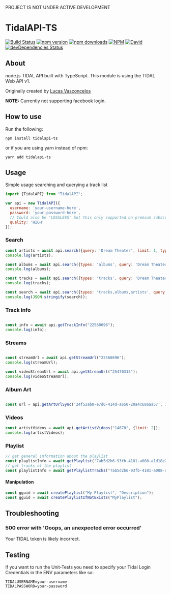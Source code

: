PROJECT IS NOT UNDER ACTIVE DEVELOPMENT

# TidalAPI-TS

[![Build Status](https://www.travis-ci.com/max-huster/TidalAPI.svg?branch=master)](https://www.travis-ci.com/github/max-huster/TidalAPI)
[![npm version](https://img.shields.io/npm/v/tidalapi-ts.svg)](https://npmjs.org/package/tidalapi-ts)
[![npm downloads](https://img.shields.io/npm/dm/tidalapi-ts.svg)](https://npmjs.org/package/tidalapi-ts)
[![NPM](https://img.shields.io/npm/l/tidalapi-ts.svg)](https://github.com/max-huster/TidalAPI/blob/master/LICENSE)
[![David](https://img.shields.io/david/max-huster/TidalAPI.svg)](https://david-dm.org/max-huster/TidalAPI)
[![devDependencies Status](https://status.david-dm.org/gh/max-huster/TidalAPI.svg?type=dev)](https://david-dm.org/max-huster/TidalAPI?type=dev)

## About

node.js TIDAL API built with TypeScript. This module is using the TIDAL Web API v1.


Originally created by [Lucas Vasconcelos](https://github.com/lucaslg26)

**NOTE:** Currently not supporting facebook login.

## How to use
Run the following:

```
npm install tidalapi-ts
```
or if you are using yarn instead of npm:
```
yarn add tidalapi-ts
```
## Usage

Simple usage searching and querying a track list

```javascript
import {TidalAPI} from "TidalAPI";

var api = new TidalAPI({
  username: 'your-username-here',
  password: 'your-password-here',
  // Could also be 'LOSSLESS' but this only supported on premium subscriptions
  quality: 'HIGH'
});
```

### Search

```javascript
const artists = await api.search({query: 'Dream Theater', limit: 1, types: "artists"});
console.log(artists);

const albums = await api.search({types: 'albums', query: 'Dream Theater', limit: 1});
console.log(albums);

const tracks = await api.search({types: 'tracks', query: 'Dream Theater', limit: 1});
console.log(tracks);

const search = await api.search({types: 'tracks,albums,artists', query: 'Dream Theater', limit: 1});
console.log(JSON.stringify(search));
```

### Track info

```javascript

const info = await api.getTrackInfo("22560696");
console.log(info);

```

### Streams

```javascript

const streamUrl = await api.getStreamUrl("22560696");
console.log(streamUrl);

const videoStreamUrl = await api.getStreamUrl("25470315");
console.log(videoStreamUrl);
```

### Album Art

```javascript

const url = api.getArtUrlSync('24f52ab0-e7d6-414d-a650-20a4c686aa57', 1280);

```

### Videos

```javascript
const artistVideos = await api.getArtistVideos("14670", {limit: 2});
console.log(artistVideos);
```

### Playlist
```javascript
// get general information about the playlist
const playlistInfo = await getPlaylist("7ab5d2b6-93fb-4181-a008-a1d18e2cebfa");
// get tracks of the playlist
const playlistInfo = await getPlaylistTracks("7ab5d2b6-93fb-4181-a008-a1d18e2cebfa");
```

#### Manipulation
```javascript
const gguid = await createPlaylist("My Playlist", "Description");
const gguid = await createPlaylistIfNotExists("MyPlaylist");
```


## Troubleshooting

### 500 error with 'Ooops, an unexpected error occurred'

Your TIDAL token is likely incorrect.

## Testing

If you want to run the Unit-Tests you need to specify your Tidal Login Credentials in the ENV parameters like so:
```
TIDALUSERNAME=your-username
TIDALPASSWORD=your-password
```
